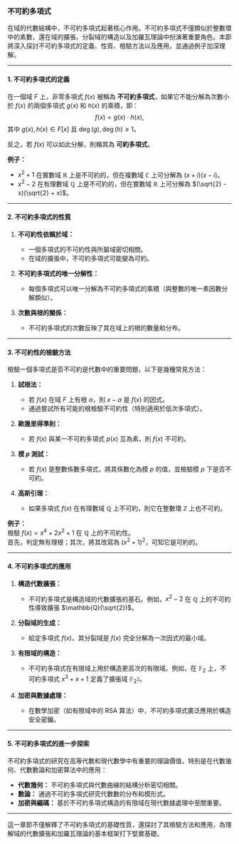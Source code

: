 ### **不可約多項式**

在域的代數結構中，不可約多項式起著核心作用。不可約多項式不僅類似於整數環中的素數，還在域的擴張、分裂域的構造以及加羅瓦理論中扮演著重要角色。本節將深入探討不可約多項式的定義、性質、檢驗方法以及應用，並通過例子加深理解。

---

#### **1. 不可約多項式的定義**

在一個域 $F$ 上，非零多項式 $f(x)$ 被稱為 **不可約多項式**，如果它不能分解為次數小於 $f(x)$ 的兩個多項式 $g(x)$ 和 $h(x)$ 的乘積，即：
$$f(x) = g(x) \cdot h(x),$$
其中 $g(x), h(x) \in F[x]$ 且 $\deg(g), \deg(h) \geq 1$。

反之，若 $f(x)$ 可以如此分解，則稱其為 **可約多項式**。

**例子：**
- $x^2 + 1$ 在實數域 $\mathbb{R}$ 上是不可約的，但在複數域 $\mathbb{C}$ 上可分解為 $(x + i)(x - i)$。
- $x^2 - 2$ 在有理數域 $\mathbb{Q}$ 上是不可約的，但在實數域 $\mathbb{R}$ 上可分解為 $(\sqrt{2} - x)(\sqrt{2} + x)$。

---

#### **2. 不可約多項式的性質**

1. **不可約性依賴於域：**
   - 一個多項式的不可約性與所屬域密切相關。
   - 在域的擴張中，不可約多項式可能變為可約。

2. **不可約多項式的唯一分解性：**
   - 每個多項式可以唯一分解為不可約多項式的乘積（與整數的唯一素因數分解類似）。

3. **次數與根的關係：**
   - 不可約多項式的次數反映了其在域上的根的數量和分布。

---

#### **3. 不可約性的檢驗方法**

檢驗一個多項式是否不可約是代數中的重要問題，以下是幾種常見方法：

1. **試根法：**
   - 若 $f(x)$ 在域 $F$ 上有根 $\alpha$，則 $x - \alpha$ 是 $f(x)$ 的因式。
   - 通過嘗試所有可能的根檢驗不可約性（特別適用於低次多項式）。

2. **歐幾里得準則：**
   - 若 $f(x)$ 與某一不可約多項式 $p(x)$ 互為素，則 $f(x)$ 不可約。

3. **模 $p$ 測試：**
   - 若 $f(x)$ 是整數係數多項式，將其係數化為模 $p$ 的值，並檢驗模 $p$ 下是否不可約。

4. **高斯引理：**
   - 如果多項式 $f(x)$ 在有理數域 $\mathbb{Q}$ 上不可約，則它在整數環 $\mathbb{Z}$ 上也不可約。

**例子：**  
檢驗 $f(x) = x^4 + 2x^2 + 1$ 在 $\mathbb{Q}$ 上的不可約性。  
首先，判定無有理根；其次，將其改寫為 $(x^2 + 1)^2$，可知它是可約的。

---

#### **4. 不可約多項式的應用**

1. **構造代數擴張：**
   - 不可約多項式是構造域的代數擴張的基石。例如，$x^2 - 2$ 在 $\mathbb{Q}$ 上的不可約性導致擴張 $\mathbb{Q}(\sqrt{2})$。

2. **分裂域的生成：**
   - 給定多項式 $f(x)$，其分裂域是 $f(x)$ 完全分解為一次因式的最小域。

3. **有限域的構造：**
   - 不可約多項式在有限域上用於構造更高次的有限域。例如，在 $\mathbb{F}_2$ 上，不可約多項式 $x^3 + x + 1$ 定義了擴張域 $\mathbb{F}_{2^3}$。

4. **加密與數據處理：**
   - 在數學加密（如有限域中的 RSA 算法）中，不可約多項式廣泛應用於構造安全密鑰。

---

#### **5. 不可約多項式的進一步探索**

不可約多項式的研究在高等代數和現代數學中有重要的理論價值，特別是在代數幾何、代數數論和加密算法中的應用：
- **代數幾何：** 不可約多項式與代數曲線的結構分析密切相關。
- **數論：** 通過不可約多項式研究代數數的分布和模形式。
- **加密與編碼：** 基於不可約多項式構造的有限域在現代數據處理中至關重要。

---

這一章節不僅解釋了不可約多項式的基礎性質，還探討了其檢驗方法和應用，為理解域的代數擴張和加羅瓦理論的基本框架打下堅實基礎。